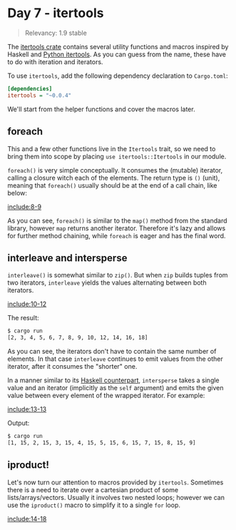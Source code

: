 # Day 7 - itertools

> Relevancy: 1.9 stable

The [itertools crate](https://crates.io/crates/itertools) contains several utility functions and macros inspired by Haskell and [Python itertools](https://docs.python.org/3/library/itertools.html). As you can guess from the name, these have to do with iteration and iterators.

To use `itertools`, add the following dependency declaration to `Cargo.toml`:

```ini
[dependencies]
itertools = "~0.0.4"
```

We'll start from the helper functions and cover the macros later.

foreach
-----

This and a few other functions live in the `Itertools` trait, so we need to bring them into scope by placing `use itertools::Itertools` in our module.

`foreach()` is very simple conceptually. It consumes the (mutable) iterator, calling a closure witch each of the elements. The return type is `()` (unit), meaning that `foreach()` usually should be at the end of a call chain, like below:

[include:8-9](../../src/day7.rs)

As you can see, `foreach()` is similar to the `map()` method from the standard library, however `map` returns another iterator. Therefore it's lazy and allows for further method chaining, while `foreach` is eager and has the final word.

interleave and intersperse
--------------------------

`interleave()` is somewhat similar to `zip()`. But when `zip` builds tuples from two iterators, `interleave` yields the values alternating between both iterators.

[include:10-12](../../src/day7.rs)

The result:

```sh
$ cargo run
[2, 3, 4, 5, 6, 7, 8, 9, 10, 12, 14, 16, 18]
```

As you can see, the iterators don't have to contain the same number of elements. In that case `interleave` continues to emit values from the other iterator, after it consumes the "shorter" one.

In a manner similar to its [Haskell counterpart](http://hackage.haskell.org/package/base-4.7.0.1/docs/Data-List.html#v:intersperse), `intersperse` takes a single value and an iterator (implicitly as the `self` argument) and emits the given value between every element of the wrapped iterator. For example:

[include:13-13](../../src/day7.rs)

Output:

```sh
$ cargo run
[1, 15, 2, 15, 3, 15, 4, 15, 5, 15, 6, 15, 7, 15, 8, 15, 9]
```

iproduct!
---------

Let's now turn our attention to macros provided by `itertools`. Sometimes there is a need to iterate over a cartesian product of some lists/arrays/vectors. Usually it involves two nested loops; however we can use the `iproduct()` macro to simplify it to a single `for` loop.

[include:14-18](../../src/day7.rs)
